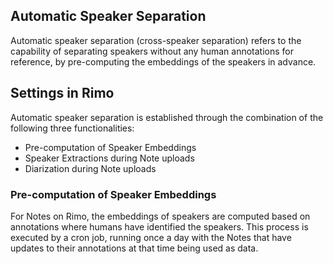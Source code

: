 ## Automatic Speaker Separation
Automatic speaker separation (cross-speaker separation) refers to the capability of separating speakers without any human annotations for reference, by pre-computing the embeddings of the speakers in advance.

## Settings in Rimo
Automatic speaker separation is established through the combination of the following three functionalities:

- Pre-computation of Speaker Embeddings
- Speaker Extractions during Note uploads
- Diarization during Note uploads

### Pre-computation of Speaker Embeddings
For Notes on Rimo, the embeddings of speakers are computed based on annotations where humans have identified the speakers. This process is executed by a cron job, running once a day with the Notes that have updates to their annotations at that time being used as data. 